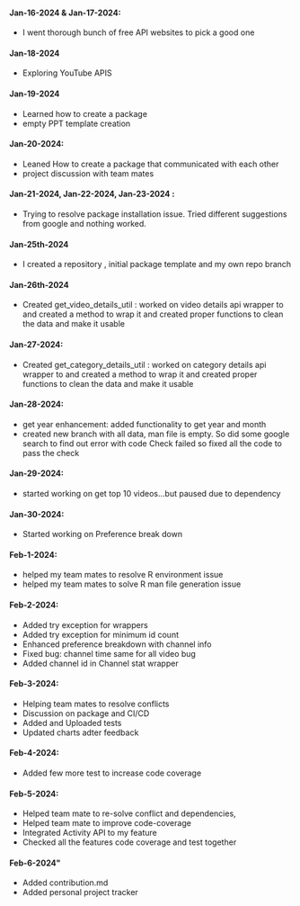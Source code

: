 #### Jan-16-2024 & Jan-17-2024: 

- I went thorough bunch of free API websites to pick a good one

#### Jan-18-2024

- Exploring YouTube APIS

#### Jan-19-2024
- Learned how to create a package 
- empty PPT template creation 

#### Jan-20-2024: 
- Leaned How to create a package that communicated with each other
- project discussion with team mates 

#### Jan-21-2024, Jan-22-2024, Jan-23-2024  : 

- Trying to resolve package installation issue. Tried different suggestions from google and nothing worked.

#### Jan-25th-2024
- I created a repository , initial package template and my own repo branch

#### Jan-26th-2024
- Created get_video_details_util : worked on video details api wrapper to  and created a method to wrap it and created proper functions to clean the data and make it usable 

#### Jan-27-2024: 
- Created get_category_details_util : worked on category details api wrapper to  and created a method to wrap it and created proper functions to clean the data and make it usable 

#### Jan-28-2024: 

- get year enhancement: added functionality to get year and month
- created new branch with all data, 
man file is empty. So did some google search to find out error with code
Check failed so fixed all the code to pass the check 

#### Jan-29-2024:
- started working on get top 10 videos...but paused due to dependency 

#### Jan-30-2024:
- Started working on Preference break down


#### Feb-1-2024:
- helped my team mates to resolve R environment issue
- helped my team mates to solve R man file generation issue

#### Feb-2-2024:
- Added try exception for wrappers
- Added try exception for minimum id count
- Enhanced preference breakdown with channel info
- Fixed bug: channel time same for all video bug
- Added channel id in Channel stat wrapper

#### Feb-3-2024:
- Helping team mates to resolve conflicts
- Discussion on package and CI/CD
- Added and Uploaded tests
- Updated charts adter feedback

#### Feb-4-2024:
- Added few more test to increase code coverage

#### Feb-5-2024:
- Helped team mate to re-solve conflict and dependencies, 
- Helped team mate to improve code-coverage
- Integrated Activity API to my feature
- Checked all the features code coverage and test together 

#### Feb-6-2024"
- Added contribution.md
- Added personal project tracker

